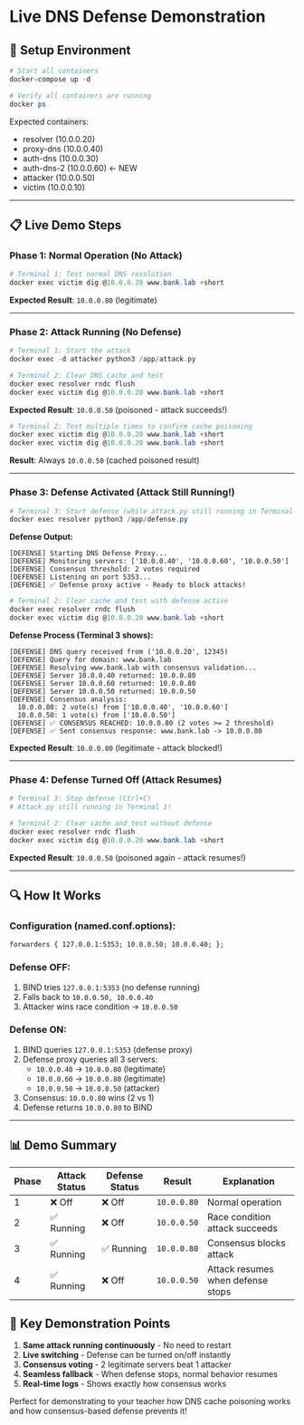 # Live DNS Defense Demonstration

## 🚀 Setup Environment

```powershell
# Start all containers
docker-compose up -d

# Verify all containers are running
docker ps
```

Expected containers:
- resolver (10.0.0.20)
- proxy-dns (10.0.0.40) 
- auth-dns (10.0.0.30)
- auth-dns-2 (10.0.0.60) ← NEW
- attacker (10.0.0.50)
- victim (10.0.0.10)

---

## 📋 Live Demo Steps

### **Phase 1: Normal Operation (No Attack)**

```powershell
# Terminal 1: Test normal DNS resolution
docker exec victim dig @10.0.0.20 www.bank.lab +short
```
**Expected Result**: `10.0.0.80` (legitimate)

---

### **Phase 2: Attack Running (No Defense)**

```powershell
# Terminal 1: Start the attack
docker exec -d attacker python3 /app/attack.py

# Terminal 2: Clear DNS cache and test
docker exec resolver rndc flush
docker exec victim dig @10.0.0.20 www.bank.lab +short
```
**Expected Result**: `10.0.0.50` (poisoned - attack succeeds!)

```powershell
# Terminal 2: Test multiple times to confirm cache poisoning
docker exec victim dig @10.0.0.20 www.bank.lab +short
docker exec victim dig @10.0.0.20 www.bank.lab +short
```
**Result**: Always `10.0.0.50` (cached poisoned result)

---

### **Phase 3: Defense Activated (Attack Still Running!)**

```powershell
# Terminal 3: Start defense (while attack.py still running in Terminal 1)
docker exec resolver python3 /app/defense.py
```

**Defense Output:**
```
[DEFENSE] Starting DNS Defense Proxy...
[DEFENSE] Monitoring servers: ['10.0.0.40', '10.0.0.60', '10.0.0.50']
[DEFENSE] Consensus threshold: 2 votes required
[DEFENSE] Listening on port 5353...
[DEFENSE] ✅ Defense proxy active - Ready to block attacks!
```

```powershell
# Terminal 2: Clear cache and test with defense active
docker exec resolver rndc flush
docker exec victim dig @10.0.0.20 www.bank.lab +short
```

**Defense Process (Terminal 3 shows):**
```
[DEFENSE] DNS query received from ('10.0.0.20', 12345)
[DEFENSE] Query for domain: www.bank.lab
[DEFENSE] Resolving www.bank.lab with consensus validation...
[DEFENSE] Server 10.0.0.40 returned: 10.0.0.80
[DEFENSE] Server 10.0.0.60 returned: 10.0.0.80
[DEFENSE] Server 10.0.0.50 returned: 10.0.0.50
[DEFENSE] Consensus analysis:
  10.0.0.80: 2 vote(s) from ['10.0.0.40', '10.0.0.60']
  10.0.0.50: 1 vote(s) from ['10.0.0.50']
[DEFENSE] ✅ CONSENSUS REACHED: 10.0.0.80 (2 votes >= 2 threshold)
[DEFENSE] ✅ Sent consensus response: www.bank.lab -> 10.0.0.80
```

**Expected Result**: `10.0.0.80` (legitimate - attack blocked!)

---

### **Phase 4: Defense Turned Off (Attack Resumes)**

```powershell
# Terminal 3: Stop defense (Ctrl+C)
# Attack.py still running in Terminal 1!

# Terminal 2: Clear cache and test without defense
docker exec resolver rndc flush  
docker exec victim dig @10.0.0.20 www.bank.lab +short
```
**Expected Result**: `10.0.0.50` (poisoned again - attack resumes!)

---

## 🔍 How It Works

### **Configuration (named.conf.options):**
```
forwarders { 127.0.0.1:5353; 10.0.0.50; 10.0.0.40; };
```

### **Defense OFF:**
1. BIND tries `127.0.0.1:5353` (no defense running)
2. Falls back to `10.0.0.50, 10.0.0.40`
3. Attacker wins race condition → `10.0.0.50`

### **Defense ON:**
1. BIND queries `127.0.0.1:5353` (defense proxy)
2. Defense proxy queries all 3 servers:
   - `10.0.0.40` → `10.0.0.80` (legitimate)
   - `10.0.0.60` → `10.0.0.80` (legitimate)
   - `10.0.0.50` → `10.0.0.50` (attacker)
3. Consensus: `10.0.0.80` wins (2 vs 1)
4. Defense returns `10.0.0.80` to BIND

---

## 📊 Demo Summary

| Phase | Attack Status | Defense Status | Result | Explanation |
|-------|---------------|----------------|--------|-------------|
| 1 | ❌ Off | ❌ Off | `10.0.0.80` | Normal operation |
| 2 | ✅ Running | ❌ Off | `10.0.0.50` | Race condition attack succeeds |
| 3 | ✅ Running | ✅ Running | `10.0.0.80` | Consensus blocks attack |
| 4 | ✅ Running | ❌ Off | `10.0.0.50` | Attack resumes when defense stops |

## 🎯 Key Demonstration Points

1. **Same attack running continuously** - No need to restart
2. **Live switching** - Defense can be turned on/off instantly  
3. **Consensus voting** - 2 legitimate servers beat 1 attacker
4. **Seamless fallback** - When defense stops, normal behavior resumes
5. **Real-time logs** - Shows exactly how consensus works

Perfect for demonstrating to your teacher how DNS cache poisoning works and how consensus-based defense prevents it!
